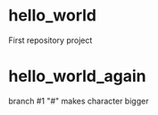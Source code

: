 # hello_world
First repository project
# hello_world_again
branch #1
"#" makes character bigger
####
